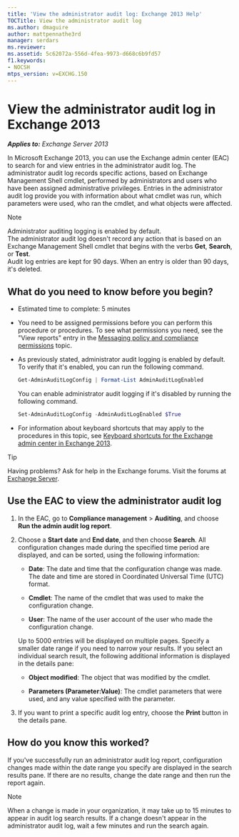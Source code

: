 ```yaml
---
title: 'View the administrator audit log: Exchange 2013 Help'
TOCTitle: View the administrator audit log
ms.author: dmaguire
author: mattpennathe3rd
manager: serdars
ms.reviewer:
ms.assetid: 5c62072a-556d-4fea-9973-d668c6b9fd57
f1.keywords:
- NOCSH
mtps_version: v=EXCHG.150
---
```


# View the administrator audit log in Exchange 2013

_**Applies to:** Exchange Server 2013_

In Microsoft Exchange 2013, you can use the Exchange admin center (EAC) to search for and view entries in the administrator audit log. The administrator audit log records specific actions, based on Exchange Management Shell cmdlet, performed by administrators and users who have been assigned administrative privileges. Entries in the administrator audit log provide you with information about what cmdlet was run, which parameters were used, who ran the cmdlet, and what objects were affected.

> [!NOTE]
> Administrator auditing logging is enabled by default. <br/> The administrator audit log doesn't record any action that is based on an Exchange Management Shell cmdlet that begins with the verbs **Get**, **Search**, or **Test**. <br/> Audit log entries are kept for 90 days. When an entry is older than 90 days, it's deleted.

## What do you need to know before you begin?

- Estimated time to complete: 5 minutes

- You need to be assigned permissions before you can perform this procedure or procedures. To see what permissions you need, see the "View reports" entry in the [Messaging policy and compliance permissions](messaging-policy-and-compliance-permissions-exchange-2013-help.md) topic.

- As previously stated, administrator audit logging is enabled by default. To verify that it's enabled, you can run the following command.

  ```powershell
  Get-AdminAuditLogConfig | Format-List AdminAuditLogEnabled
  ```

  You can enable administrator audit logging if it's disabled by running the following command.

  ```powershell
  Set-AdminAuditLogConfig -AdminAuditLogEnabled $True
  ```

- For information about keyboard shortcuts that may apply to the procedures in this topic, see [Keyboard shortcuts for the Exchange admin center in Exchange 2013](keyboard-shortcuts-in-the-exchange-admin-center-2013-help.md).

> [!TIP]
> Having problems? Ask for help in the Exchange forums. Visit the forums at [Exchange Server](https://go.microsoft.com/fwlink/p/?linkId=60612).

## Use the EAC to view the administrator audit log

1. In the EAC, go to **Compliance management** \> **Auditing**, and choose **Run the admin audit log report**.

2. Choose a **Start date** and **End date**, and then choose **Search**. All configuration changes made during the specified time period are displayed, and can be sorted, using the following information:

   - **Date**: The date and time that the configuration change was made. The date and time are stored in Coordinated Universal Time (UTC) format.

   - **Cmdlet**: The name of the cmdlet that was used to make the configuration change.

   - **User**: The name of the user account of the user who made the configuration change.

   Up to 5000 entries will be displayed on multiple pages. Specify a smaller date range if you need to narrow your results. If you select an individual search result, the following additional information is displayed in the details pane:

   - **Object modified**: The object that was modified by the cmdlet.

   - **Parameters (Parameter:Value)**: The cmdlet parameters that were used, and any value specified with the parameter.

3. If you want to print a specific audit log entry, choose the **Print** button in the details pane.

## How do you know this worked?

If you've successfully run an administrator audit log report, configuration changes made within the date range you specify are displayed in the search results pane. If there are no results, change the date range and then run the report again.

> [!NOTE]
> When a change is made in your organization, it may take up to 15 minutes to appear in audit log search results. If a change doesn't appear in the administrator audit log, wait a few minutes and run the search again.
